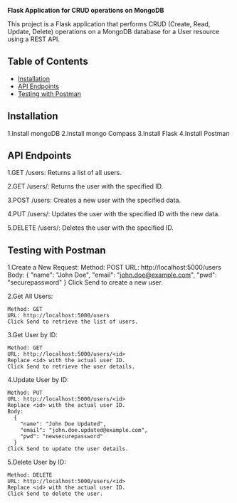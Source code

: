 **Flask Application for CRUD operations on MongoDB**

This project is a Flask application that performs CRUD (Create, Read, Update, Delete) operations on a MongoDB database for a User resource using a REST API.

## Table of Contents

- [Installation](#installation)
- [API Endpoints](#api-endpoints)
- [Testing with Postman](#testing-with-postman)

## Installation
1.Install mongoDB
2.Install mongo Compass
3.Install Flask
4.Install Postman

## API Endpoints
1.GET /users: Returns a list of all users.

2.GET /users/<id>: Returns the user with the specified ID.

3.POST /users: Creates a new user with the specified data.

4.PUT /users/<id>: Updates the user with the specified ID with the new data.

5.DELETE /users/<id>: Deletes the user with the specified ID.

## Testing with Postman
1.Create a New Request:
      Method: POST
      URL: http://localhost:5000/users
      Body:
        {
          "name": "John Doe",
          "email": "john.doe@example.com",
          "pwd": "securepassword"
        }
      Click Send to create a new user.

2.Get All Users:

    Method: GET
    URL: http://localhost:5000/users
    Click Send to retrieve the list of users.
    
3.Get User by ID:

    Method: GET
    URL: http://localhost:5000/users/<id>
    Replace <id> with the actual user ID.
    Click Send to retrieve the user details.
    
4.Update User by ID:

    Method: PUT
    URL: http://localhost:5000/users/<id>
    Replace <id> with the actual user ID.
    Body:
      {
        "name": "John Doe Updated",
        "email": "john.doe.updated@example.com",
        "pwd": "newsecurepassword"
      }
    Click Send to update the user details.

5.Delete User by ID:

    Method: DELETE
    URL: http://localhost:5000/users/<id>
    Replace <id> with the actual user ID.
    Click Send to delete the user.


